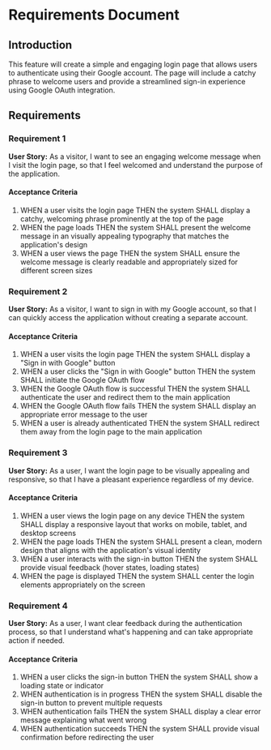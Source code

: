 # Requirements Document

## Introduction

This feature will create a simple and engaging login page that allows users to authenticate using their Google account. The page will include a catchy phrase to welcome users and provide a streamlined sign-in experience using Google OAuth integration.

## Requirements

### Requirement 1

**User Story:** As a visitor, I want to see an engaging welcome message when I visit the login page, so that I feel welcomed and understand the purpose of the application.

#### Acceptance Criteria

1. WHEN a user visits the login page THEN the system SHALL display a catchy, welcoming phrase prominently at the top of the page
2. WHEN the page loads THEN the system SHALL present the welcome message in an visually appealing typography that matches the application's design
3. WHEN a user views the page THEN the system SHALL ensure the welcome message is clearly readable and appropriately sized for different screen sizes

### Requirement 2

**User Story:** As a visitor, I want to sign in with my Google account, so that I can quickly access the application without creating a separate account.

#### Acceptance Criteria

1. WHEN a user visits the login page THEN the system SHALL display a "Sign in with Google" button
2. WHEN a user clicks the "Sign in with Google" button THEN the system SHALL initiate the Google OAuth flow
3. WHEN the Google OAuth flow is successful THEN the system SHALL authenticate the user and redirect them to the main application
4. WHEN the Google OAuth flow fails THEN the system SHALL display an appropriate error message to the user
5. WHEN a user is already authenticated THEN the system SHALL redirect them away from the login page to the main application

### Requirement 3

**User Story:** As a user, I want the login page to be visually appealing and responsive, so that I have a pleasant experience regardless of my device.

#### Acceptance Criteria

1. WHEN a user views the login page on any device THEN the system SHALL display a responsive layout that works on mobile, tablet, and desktop screens
2. WHEN the page loads THEN the system SHALL present a clean, modern design that aligns with the application's visual identity
3. WHEN a user interacts with the sign-in button THEN the system SHALL provide visual feedback (hover states, loading states)
4. WHEN the page is displayed THEN the system SHALL center the login elements appropriately on the screen

### Requirement 4

**User Story:** As a user, I want clear feedback during the authentication process, so that I understand what's happening and can take appropriate action if needed.

#### Acceptance Criteria

1. WHEN a user clicks the sign-in button THEN the system SHALL show a loading state or indicator
2. WHEN authentication is in progress THEN the system SHALL disable the sign-in button to prevent multiple requests
3. WHEN authentication fails THEN the system SHALL display a clear error message explaining what went wrong
4. WHEN authentication succeeds THEN the system SHALL provide visual confirmation before redirecting the user
